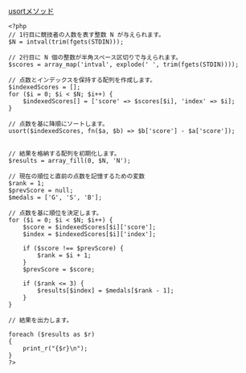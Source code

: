 [usortメソッド](https://github.com/Ryo-0912/laravel-learning/edit/main/%E4%B8%A6%E3%81%B3%E3%81%8B%E3%81%88/%E6%98%87%E9%A0%86%E3%80%81%E9%99%8D%E9%A0%86.md)

```
<?php
// 1行目に競技者の人数を表す整数 N が与えられます。
$N = intval(trim(fgets(STDIN)));

// 2行目に N 個の整数が半角スペース区切りで与えられます。
$scores = array_map('intval', explode(' ', trim(fgets(STDIN))));

// 点数とインデックスを保持する配列を作成します。
$indexedScores = [];
for ($i = 0; $i < $N; $i++) {
    $indexedScores[] = ['score' => $scores[$i], 'index' => $i];
}

// 点数を基に降順にソートします。
usort($indexedScores, fn($a, $b) => $b['score'] - $a['score']);


// 結果を格納する配列を初期化します。
$results = array_fill(0, $N, 'N');

// 現在の順位と直前の点数を記憶するための変数
$rank = 1;
$prevScore = null;
$medals = ['G', 'S', 'B'];

// 点数を基に順位を決定します。
for ($i = 0; $i < $N; $i++) {
    $score = $indexedScores[$i]['score'];
    $index = $indexedScores[$i]['index'];

    if ($score !== $prevScore) {
        $rank = $i + 1;
    }
    $prevScore = $score;

    if ($rank <= 3) {
        $results[$index] = $medals[$rank - 1];
    }
}

// 結果を出力します。

foreach ($results as $r)
{
    print_r("{$r}\n");
}
?>
```
